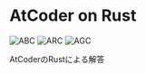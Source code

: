 # AtCoder on Rust
![ABC](https://progress-bar.dev/186/?title=ABC&scale=1339&width=110&suffix=)
![ARC](https://progress-bar.dev/9/?title=ARC&scale=547&width=110&suffix=)
![AGC](https://progress-bar.dev/0/?title=AGC&scale=336&width=110&suffix=)

AtCoderのRustによる解答
